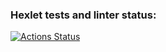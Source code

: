 ### Hexlet tests and linter status:
[![Actions Status](https://github.com/LeonidBorisov/docker-project-74/actions/workflows/hexlet-check.yml/badge.svg)](https://github.com/LeonidBorisov/docker-project-74/actions)